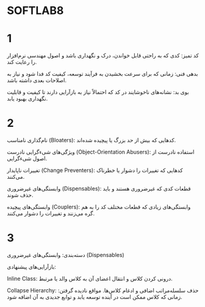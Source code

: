 # SOFTLAB8

# 1
کد تمیز: کدی که به راحتی قابل خواندن، درک و نگهداری باشد و اصول مهندسی نرم‌افزار را رعایت کند.

بدهی فنی: زمانی که برای سرعت بخشیدن به فرآیند توسعه، کیفیت کد فدا شود و نیاز به اصلاحات بعدی داشته باشد.

بوی بد: نشانه‌های ناخوشایند در کد که احتمالاً نیاز به بازآرایی دارند تا کیفیت و قابلیت نگهداری بهبود یابد.
# 2
نام‌گذاری نامناسب (Bloaters): کدهایی که بیش از حد بزرگ یا پیچیده شده‌اند.

ویژگی‌های شیء‌گرایی نادرست (Object-Orientation Abusers): استفاده نادرست از اصول شیء‌گرایی.

تغییرات ناپایدار (Change Preventers): کدهایی که تغییرات را دشوار یا خطرناک می‌کنند.

وابستگی‌های غیرضروری (Dispensables): قطعات کدی که غیرضروری هستند و باید حذف شوند.

وابستگی‌های پیچیده (Couplers): وابستگی‌های زیادی که قطعات مختلف کد را به هم گره می‌زنند و تغییرات را دشوار می‌کنند.
# 3
دسته‌بندی: وابستگی‌های غیرضروری (Dispensables)

بازآرایی‌های پیشنهادی:


Inline Class: درونی کردن کلاس و انتقال اعضای آن به کلاس والد یا مرتبط.

Collapse Hierarchy: حذف سلسله‌مراتب اضافی و ادغام کلاس‌ها.
مواقع نادیده گرفتن: زمانی که کلاس ممکن است در آینده توسعه یابد و توابع جدیدی به آن اضافه شود.
